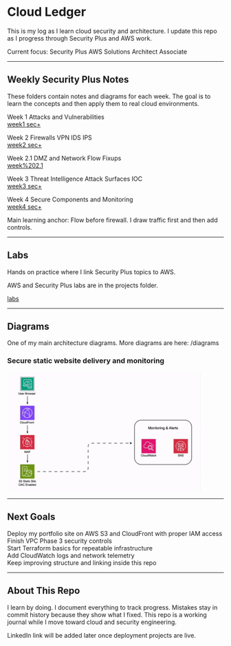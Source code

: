 # Cloud Ledger

This is my log as I learn cloud security and architecture. I update this repo as I progress through Security Plus and AWS work.

Current focus:
Security Plus
AWS Solutions Architect Associate

---

## Weekly Security Plus Notes

These folders contain notes and diagrams for each week. The goal is to learn the concepts and then apply them to real cloud environments.

Week 1 Attacks and Vulnerabilities  
[week1 sec+](./week1%20sec+)

Week 2 Firewalls VPN IDS IPS  
[week2 sec+](./week2%20sec+)

Week 2.1 DMZ and Network Flow Fixups  
[week%202.1](./week%202.1)

Week 3 Threat Intelligence Attack Surfaces IOC  
[week3 sec+](./week3%20sec+)

Week 4 Secure Components and Monitoring  
[week4 sec+](./week4%20sec+)

Main learning anchor:
Flow before firewall. I draw traffic first and then add controls.

---

## Labs

Hands on practice where I link Security Plus topics to AWS.

AWS and Security Plus labs are in the projects folder.

[labs](./labs)

---

## Diagrams

One of my main architecture diagrams.
More diagrams are here: /diagrams

### Secure static website delivery and monitoring
<img src="diagrams/aws/aws_cloudfront_waf_s3_monitoring.png" width="450">

---

## Next Goals

Deploy my portfolio site on AWS S3 and CloudFront with proper IAM access  
Finish VPC Phase 3 security controls  
Start Terraform basics for repeatable infrastructure  
Add CloudWatch logs and network telemetry  
Keep improving structure and linking inside this repo

---

## About This Repo

I learn by doing. I document everything to track progress. Mistakes stay in commit history because they show what I fixed. This repo is a working journal while I move toward cloud and security engineering.

LinkedIn link will be added later once deployment projects are live.
